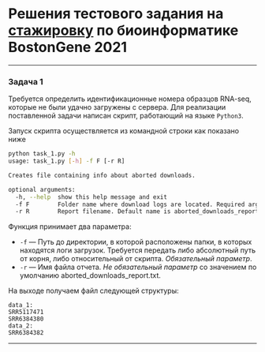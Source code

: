 # Решения тестового задания на [стажировку]((https://bostongene.vcv.ru/r/bioinformatics2021)) по биоинформатике BostonGene 2021

---

### Задача 1

Требуется определить идентификационные номера образцов RNA-seq, которые не были удачно загружены с сервера. Для
реализации поставленной задачи написан скрипт, работающий на языке `Python3`.

Запуск скрипта осуществляется из командной строки как показано ниже

```bash
python task_1.py -h
usage: task_1.py [-h] -f F [-r R]

Creates file containing info about aborted downloads.

optional arguments:
  -h, --help  show this help message and exit
  -f F        Folder name where download logs are located. Required argument.
  -r R        Report filename. Default name is aborted_downloads_report.txt
```

Функция принимает два параметра:

- `-f` — Путь до директории, в которой расположены папки, в которых находятся логи загрузок. Требуется передать либо
  абсолютный путь от корня, либо относительный от скрипта. <i>Обязательный параметр</i>.
- `-r` — Имя файла отчета. <i>Не обязательный параметр</i> со значением по умолчанию aborted_downloads_report.txt.

На выходе получаем файл следующей структуры:

```
data_1:
SRR5117471
SRR6384380
data_2:
SRR6384382
```

----